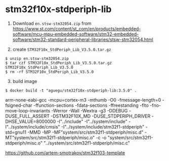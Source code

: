 stm32f10x-stdperiph-lib
===

1. Download `en.stsw-stm32054.zip` from https://www.st.com/content/st_com/en/products/embedded-software/mcu-mpu-embedded-software/stm32-embedded-software/stm32-standard-peripheral-libraries/stsw-stm32054.html

2. create `STM32F10x_StdPeriph_Lib_V3.5.0.tar.gz`

```
$ unzip en.stsw-stm32054.zip
$ tar czf STM32F10x_StdPeriph_Lib_V3.5.0.tar.gz STM32F10x_StdPeriph_Lib_V3.5.0
$ rm -rf STM32F10x_StdPeriph_Lib_V3.5.0
```

3. build image

```
$ docker build -t "aguegu/stm32f10x-stdperiph-lib:3.5.0" .
```

arm-none-eabi-gcc -mcpu=cortex-m3 -mthumb -O0 -fmessage-length=0 -fsigned-char -ffunction-sections -fdata-sections -ffreestanding -flto -fno-move-loop-invariants -Werror -Wall -Wextra  -g3 -DDEBUG -DUSE_FULL_ASSERT -DSTM32F10X_MD -DUSE_STDPERIPH_DRIVER -DHSE_VALUE=8000000 -I"../include" -I"../system/include" -I"../system/include/cmsis" -I"../system/include/stm32f1-stdperiph" -std=gnu11 -MMD -MP -MF"system/src/stm32f1-stdperiph/misc.d" -MT"system/src/stm32f1-stdperiph/misc.o" -c -o "system/src/stm32f1-stdperiph/misc.o" "../system/src/stm32f1-stdperiph/misc.c"

https://github.com/artem-smotrakov/stm32f103-template
